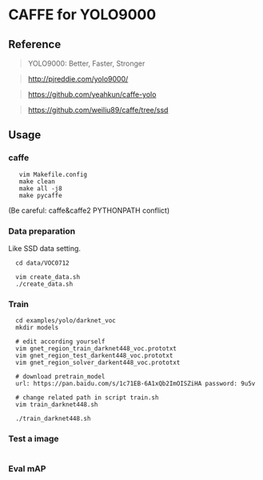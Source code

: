 # CAFFE for YOLO9000

## Reference

> YOLO9000: Better, Faster, Stronger

> http://pjreddie.com/yolo9000/

> https://github.com/yeahkun/caffe-yolo

> https://github.com/weiliu89/caffe/tree/ssd
## Usage

### caffe 
```Shell
   vim Makefile.config
   make clean
   make all -j8
   make pycaffe
```
(Be careful: caffe&caffe2 PYTHONPATH conflict)

### Data preparation
Like SSD data setting.
```Shell
  cd data/VOC0712
  
  vim create_data.sh
  ./create_data.sh 
```

### Train
```Shell
  cd examples/yolo/darknet_voc
  mkdir models
  
  # edit according yourself
  vim gnet_region_train_darknet448_voc.prototxt
  vim gnet_region_test_darkent448_voc.prototxt
  vim gnet_region_solver_darkent448_voc.prototxt
  
  # download pretrain_model
  url: https://pan.baidu.com/s/1c71EB-6A1xQb2ImOISZiHA password: 9u5v
  
  # change related path in script train.sh
  vim train_darknet448.sh
  
  ./train_darknet448.sh
```

### Test a image
```Shell

```

### Eval mAP
```Shell

```
